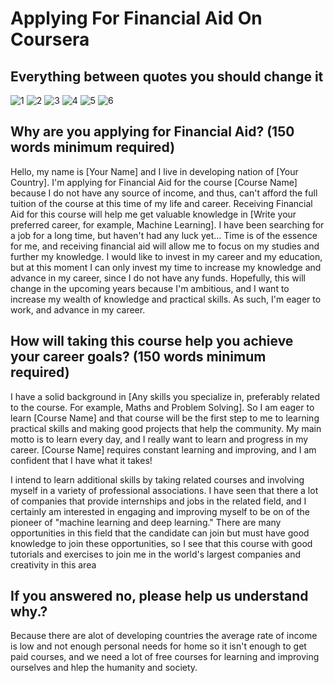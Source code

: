 # Applying For Financial Aid On Coursera 

## Everything between quotes you should change it 
![1](images/1-2.png)
![2](images/3.png)
![3](images/4.png)
![4](images/5.png)
![5](images/6.png)
![6](images/7.png)

## Why are you applying for Financial Aid? (150 words minimum required)
Hello, my name is [Your Name] and I live in developing nation of [Your Country]. I'm applying for Financial Aid for the course [Course Name] because I do not have any source of income, and thus, can't afford the full tuition of the course at this time of my life and career.
Receiving Financial Aid for this course will help me get valuable knowledge in [Write your preferred career, for example, Machine Learning]. I have been searching for a job for a long time, but haven't had any luck yet... Time is of the essence for me, and receiving financial aid will allow me to focus on my studies and further my knowledge. 
I would like to invest in my career and my education, but at this moment I can only invest my time to increase my knowledge and advance in my career, since I do not have any funds. Hopefully, this will change in the upcoming years because I'm ambitious, and I want to increase my wealth of knowledge and practical skills. As such, I'm eager to work, and advance in my career.


## How will taking this course help you achieve your career goals? (150 words minimum required)
I have a solid background in [Any skills you specialize in, preferably related to the course. For example, Maths and Problem Solving]. So I am eager to learn [Course Name] and that course will be the first step to me to learning practical skills and making good projects that help the community.
My main motto is to learn every day, and I really want to learn and progress in my career.
[Course Name] requires constant learning and improving, and I am confident that I have what it takes!

I intend to learn additional skills by taking related courses and involving myself in a variety of professional associations. I have seen that there a lot of companies that provide internships and jobs in the related field, and I certainly am interested in engaging and improving myself to be on of the pioneer of "machine learning and deep learning."
There are many opportunities in this field that the candidate can join but must have good knowledge to join these opportunities, so I see that this course with good tutorials and exercises to join me in the world's largest companies and creativity in this area

## If you answered no, please help us understand why.?
Because there are alot of developing countries the average rate of income is low and not enough personal needs for home so it isn't enough to get paid courses, and we need a lot of free courses for learning and improving ourselves and hlep the humanity and society.
